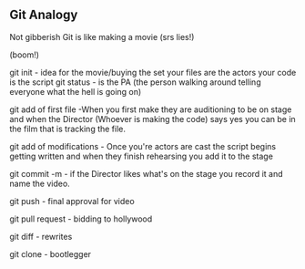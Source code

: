 ## Git Analogy

Not gibberish Git is like making a movie (srs lies!)

(boom!)

git init - idea for the movie/buying the set
your files are the actors
your code is the script
git status - is the PA (the person walking around telling everyone what the hell is going on)

git add of first file -When you first make they are auditioning to be on stage and when the Director (Whoever is making the code) says yes you can be in the film that is tracking the file.

git add of modifications - Once you're actors are cast the script begins getting written and when they finish rehearsing you add it to the stage

git commit -m - if the Director likes what's on the stage you record it and name the video.

git push - final approval for video

git pull request - bidding to hollywood

git diff - rewrites

git clone - bootlegger
